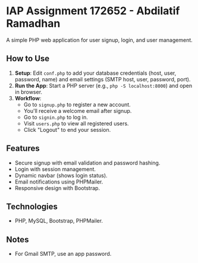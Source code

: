 # IAP Assignment 172652 - Abdilatif Ramadhan

A simple PHP web application for user signup, login, and user management.

## How to Use

1. **Setup**: Edit `conf.php` to add your database credentials (host, user, password, name) and email settings (SMTP host, user, password, port).
2. **Run the App**: Start a PHP server (e.g., `php -S localhost:8000`) and open in browser.
3. **Workflow**:
   - Go to `signup.php` to register a new account.
   - You'll receive a welcome email after signup.
   - Go to `signin.php` to log in.
   - Visit `users.php` to view all registered users.
   - Click "Logout" to end your session.

## Features

- Secure signup with email validation and password hashing.
- Login with session management.
- Dynamic navbar (shows login status).
- Email notifications using PHPMailer.
- Responsive design with Bootstrap.

## Technologies

- PHP, MySQL, Bootstrap, PHPMailer.

## Notes
- For Gmail SMTP, use an app password.

